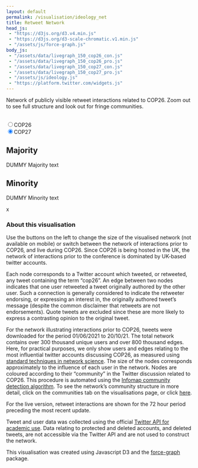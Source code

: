 ```yaml
---
layout: default
permalink: /visualisation/ideology_net
title: Retweet Network
head_js:
 - "https://d3js.org/d3.v4.min.js"
 - "https://d3js.org/d3-scale-chromatic.v1.min.js"
 - "/assets/js/force-graph.js"
body_js:
 - "/assets/data/livegraph_150_cop26_con.js"
 - "/assets/data/livegraph_150_cop26_pro.js"
 - "/assets/data/livegraph_150_cop27_con.js"
 - "/assets/data/livegraph_150_cop27_pro.js"
 - "/assets/js/ideology.js"
 - "https://platform.twitter.com/widgets.js"
---
```


<p class="text-center">
Network of publicly visible retweet interactions related to COP26. Zoom out to see full structure and look out for fringe communities.
</p>

<div class="controls small">
  <br/>
  <div class="hide-sm">
    <input name="size" value="26"  onclick="LoadNetwork(26, '#graph_pro', 'pro');LoadNetwork(26, '#graph_con', 'con')"  type="radio"><label for="26" >COP26</label><br/>
    <input name="size" value="27"  onclick="LoadNetwork(27, '#graph_pro', 'pro');LoadNetwork(27, '#graph_con', 'con')"  type="radio" checked><label for="27" >COP27</label><br/>
  </div>
  <p class="small" id="updated"></p>
</div>

<div class="col-2">
  <div class="col">
    <h2>Majority</h2>
    <div id="graph_pro"></div>
<p class="text-center">
DUMMY Majority text
</p>  
</div>
  <div class="col">
    <h2>Minority</h2>
    <div id="graph_con"></div>
<p class="text-center">
DUMMY Minority text
</p>   
</div>
</div>

<div id="panel" class="hide hide-sm">
  <a id="exit" onclick="ClosePanel()">x</a>
  <h3 id="panel_title"></h3>
  <div id="panel_content" class="text-center"></div>
</div>

### About this visualisation

Use the buttons on the left to change the size of the visualised network (not available on mobile) or switch between the network of interactions prior to COP26, and live during COP26. Since COP26 is being hosted in the UK, the network of interactions prior to the conference is dominated by UK-based twitter accounts.

Each node corresponds to a Twitter account which tweeted, or retweeted, any tweet containing the term “cop26”. An edge between two nodes indicates that one user retweeted a tweet originally authored by the other user. Such a connection is generally considered to indicate the retweeter endorsing, or expressing an interest in, the originally authored tweet’s message (despite the common disclaimer that retweets are not endorsements). Quote tweets are excluded since these are more likely to express a contrasting opinion to the original tweet.

For the network illustrating interactions prior to COP26, tweets were downloaded for the period 01/06/2021 to 20/10/21. The total network contains over 300 thousand unique users and over 800 thousand edges. Here, for practical purposes, we only show users and edges relating to the most influential twitter accounts discussing COP26, as measured using <a target="_blank" href="https://en.wikipedia.org/wiki/PageRank">standard techniques in network science</a>. The size of the nodes corresponds approximately to the influence of each user in the network. Nodes are coloured according to their “community” in the Twitter discussion related to COP26. This procedure is automated using the <a target="_blank" href="https://towardsdatascience.com/infomap-algorithm-9b68b7e8b86">Infomap community detection algorithm</a>. To see the network’s community structure in more detail, click on the communities tab on the visualisations page, or click <a href="/visualisation/communities">here</a>.

For the live version, retweet interactions are shown for the 72 hour period preceding the most recent update.

Tweet and user data was collected using the official <a href="https://developer.twitter.com/en/products/twitter-api/academic-research">Twitter API for academic use</a>. Data relating to protected and deleted accounts, and deleted tweets, are not accessible via the Twitter API and are not used to construct the network.

This visualisation was created using Javascript D3 and the <a target="_blank" href="https://github.com/vasturiano/force-graph">force-graph</a> package.



